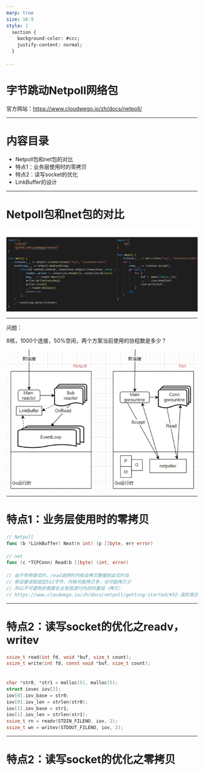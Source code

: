 ```yaml
---
marp: true
size: 16:9
style: |
  section {
    background-color: #ccc;
    justify-content: normal;
  }

---
```

# 
# 
# 
# 字节跳动Netpoll网络包
官方网站：https://www.cloudwego.io/zh/docs/netpoll/

---
# 内容目录
* Netpoll包和net包的对比
* 特点1：业务层使用时的零拷贝
* 特点2：读写socket的优化
* LinkBuffer的设计

---
# Netpoll包和net包的对比
![bg w:95%](images/net_netpoll.png)

---
问题：

8核，1000个连接，50%空闲，两个方案当前使用的协程数是多少？

![bg left:70% w:98%](images/net_netpoll2.jpg)

---
# 特点1：业务层使用时的零拷贝

```go
// Netpoll
func (b *LinkBuffer) Next(n int) (p []byte, err error)

// net
func (c *TCPConn) Read(b []byte) (int, error)

// 由于传参是切片，read调用时内核会拷贝数据到此切片处
// 假设要读取固定512字节，内核可能拷贝多，也可能拷贝少
// 所以不可避免的需要在业务层进行内存的重组（拷贝）
// https://www.cloudwego.io/zh/docs/netpoll/getting-started/#32-高阶用法
```

---
# 特点2：读写socket的优化之readv，writev
```c
ssize_t read(int fd, void *buf, size_t count);
ssize_t write(int fd, const void *buf, size_t count);


char *str0, *str1 = malloc(5), malloc(5);
struct iovec iov[2];
iov[0].iov_base = str0;
iov[0].iov_len = strlen(str0);
iov[1].iov_base = str1;
iov[1].iov_len = strlen(str1);
ssize_t rn = readv(STDIN_FILENO, iov, 2);
ssize_t wn = writev(STDOUT_FILENO, iov, 2);
```

---
# 特点2：读写socket的优化之零拷贝
